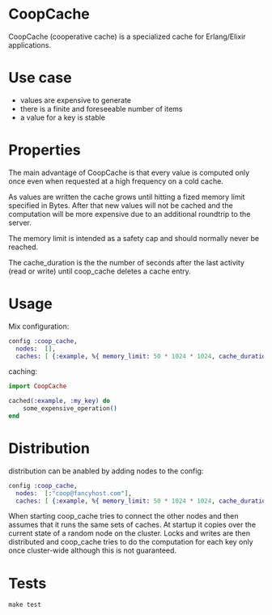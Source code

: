 CoopCache
=========

CoopCache (cooperative cache) is a specialized cache for Erlang/Elixir applications.

# Use case

* values are expensive to generate
* there is a finite and foreseeable number of items
* a value for a key is stable

# Properties

The main advantage of CoopCache is that every value is computed only once even when requested at a high frequency on a cold cache.

As values are written the cache grows until hitting a fized memory limit specified in Bytes. After that new values will not be cached and the computation will be more expensive due to an additional roundtrip to the server.

The memory limit is intended as a safety cap and should normally never be reached.

The cache_duration is the the number of seconds after the last activity (read or write) until coop_cache deletes a cache entry.

# Usage

Mix configuration:

```elixir
config :coop_cache,
  nodes:  [],
  caches: [ {:example, %{ memory_limit: 50 * 1024 * 1024, cache_duration: 10 }} ]
```

caching:

```elixir
import CoopCache

cached(:example, :my_key) do
	some_expensive_operation()
end
```

# Distribution

distribution can be anabled by adding nodes to the config:

```elixir
config :coop_cache,
  nodes:  [:"coop@fancyhost.com"],
  caches: [ {:example, %{ memory_limit: 50 * 1024 * 1024, cache_duration: 10 }} ]
```

When starting coop_cache tries to connect the other nodes and then assumes that it runs the same sets of caches. At startup it copies over the current state of a random node on the cluster. Locks and writes are then distributed and coop_cache tries to do the computation for each key only once cluster-wide although this is not guaranteed.

# Tests

`make test`
